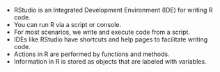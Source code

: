 -   RStudio is an Integrated Development Environment (IDE) for writing R code.
-   You can run R via a script or console.
-   For most scenarios, we write and execute code from a script.
-   IDEs like RStudio have shortcuts and help pages to facilitate writing code.
-   Actions in R are performed by functions and methods.
-   Information in R is stored as objects that are labeled with variables.

